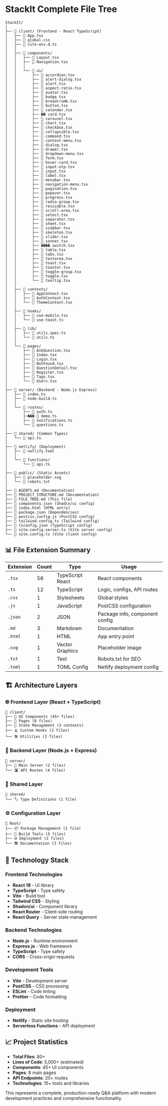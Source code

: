 # StackIt Complete File Tree

```
StackIt/
│
├── 📁 client/ (Frontend - React TypeScript)
│   ├── 📄 App.tsx
│   ├── 📄 global.css
│   ├── 📄 vite-env.d.ts
│   │
│   ├── 📁 components/
│   │   ├── 📄 Layout.tsx
│   │   ├── 📄 Navigation.tsx
│   │   │
│   │   └── 📁 ui/
│   │       ├── 📄 accordion.tsx
│   │       ├── 📄 alert-dialog.tsx
│   │       ├── 📄 alert.tsx
│   │       ├── 📄 aspect-ratio.tsx
│   │       ├── 📄 avatar.tsx
│   │       ├── 📄 badge.tsx
│   │       ├── 📄 breadcrumb.tsx
│   │       ├── 📄 button.tsx
│   │       ├── 📄 calendar.tsx
│   │       ├── �� card.tsx
│   │       ├── 📄 carousel.tsx
│   │       ├── 📄 chart.tsx
│   │       ├── 📄 checkbox.tsx
│   │       ├── 📄 collapsible.tsx
│   │       ├── 📄 command.tsx
│   │       ├── 📄 context-menu.tsx
│   │       ├── 📄 dialog.tsx
│   │       ├── 📄 drawer.tsx
│   │       ├── 📄 dropdown-menu.tsx
│   │       ├── 📄 form.tsx
│   │       ├── 📄 hover-card.tsx
│   │       ├── 📄 input-otp.tsx
│   │       ├── 📄 input.tsx
│   │       ├── 📄 label.tsx
│   │       ├── 📄 menubar.tsx
│   │       ├── 📄 navigation-menu.tsx
│   │       ├── 📄 pagination.tsx
│   │       ├── 📄 popover.tsx
│   │       ├── 📄 progress.tsx
│   │       ├── 📄 radio-group.tsx
│   │       ├── 📄 resizable.tsx
│   │       ├── 📄 scroll-area.tsx
│   │       ├── 📄 select.tsx
│   │       ├── 📄 separator.tsx
│   │       ├── 📄 sheet.tsx
│   │       ├── 📄 sidebar.tsx
│   │       ├── 📄 skeleton.tsx
│   │       ├── 📄 slider.tsx
│   │       ├── 📄 sonner.tsx
│   │       ├── ���� switch.tsx
│   │       ├── 📄 table.tsx
│   │       ├── 📄 tabs.tsx
│   │       ├── 📄 textarea.tsx
│   │       ├── 📄 toast.tsx
│   │       ├── 📄 toaster.tsx
│   │       ├── 📄 toggle-group.tsx
│   │       ├── 📄 toggle.tsx
│   │       └── 📄 tooltip.tsx
│   │
│   ├── 📁 contexts/
│   │   ├── 📄 AppContext.tsx
│   │   ├── 📄 AuthContext.tsx
│   │   └── 📄 ThemeContext.tsx
│   │
│   ├── 📁 hooks/
│   │   ├── 📄 use-mobile.tsx
│   │   └── 📄 use-toast.ts
│   │
│   ├── 📁 lib/
│   │   ├── 📄 utils.spec.ts
│   │   └── 📄 utils.ts
│   │
│   └── 📁 pages/
│       ├── 📄 AskQuestion.tsx
│       ├── 📄 Index.tsx
│       ├── 📄 Login.tsx
│       ├── 📄 NotFound.tsx
│       ├── 📄 QuestionDetail.tsx
│       ├── 📄 Register.tsx
│       ├── 📄 Tags.tsx
│       └── 📄 Users.tsx
│
├── 📁 server/ (Backend - Node.js Express)
│   ├── 📄 index.ts
│   ├── 📄 node-build.ts
│   │
│   └── 📁 routes/
│       ├── 📄 auth.ts
│       ├─��� 📄 demo.ts
│       ├── 📄 notifications.ts
│       └── 📄 questions.ts
│
├── 📁 shared/ (Common Types)
│   └── 📄 api.ts
│
├── 📁 netlify/ (Deployment)
│   ├── 📄 netlify.toml
│   │
│   └── 📁 functions/
│       └── 📄 api.ts
│
├── 📁 public/ (Static Assets)
│   ├── 📄 placeholder.svg
│   └── 📄 robots.txt
│
├── 📄 AGENTS.md (Documentation)
├── 📄 PROJECT_STRUCTURE.md (Documentation)
├── 📄 FILE_TREE.md (This file)
├── 📄 components.json (Shadcn/ui config)
├── 📄 index.html (HTML entry)
├── 📄 package.json (Dependencies)
├── 📄 postcss.config.js (PostCSS config)
├── 📄 tailwind.config.ts (Tailwind config)
├── 📄 tsconfig.json (TypeScript config)
├── 📄 vite.config.server.ts (Vite server config)
└── 📄 vite.config.ts (Vite client config)
```

## 📊 File Extension Summary

| Extension | Count | Type             | Usage                          |
| --------- | ----- | ---------------- | ------------------------------ |
| `.tsx`    | 56    | TypeScript React | React components               |
| `.ts`     | 12    | TypeScript       | Logic, configs, API routes     |
| `.css`    | 1     | Stylesheets      | Global styles                  |
| `.js`     | 1     | JavaScript       | PostCSS configuration          |
| `.json`   | 2     | JSON             | Package info, component config |
| `.md`     | 3     | Markdown         | Documentation                  |
| `.html`   | 1     | HTML             | App entry point                |
| `.svg`    | 1     | Vector Graphics  | Placeholder image              |
| `.txt`    | 1     | Text             | Robots.txt for SEO             |
| `.toml`   | 1     | TOML Config      | Netlify deployment config      |

## 🏗️ Architecture Layers

### 🌐 Frontend Layer (React + TypeScript)

```
📁 client/
├── 🎨 UI Components (45+ files)
├── 📱 Pages (8 files)
├── 🧠 State Management (3 contexts)
├── 🪝 Custom Hooks (2 files)
└── 🛠️ Utilities (2 files)
```

### 🔧 Backend Layer (Node.js + Express)

```
📁 server/
├── 🚀 Main Server (2 files)
└── 🛣️ API Routes (4 files)
```

### 🔄 Shared Layer

```
📁 shared/
└── 🏷️ Type Definitions (1 file)
```

### ⚙️ Configuration Layer

```
📁 Root/
├── 📦 Package Management (1 file)
├── 🔧 Build Tools (5 files)
├── 🌐 Deployment (2 files)
└── 📚 Documentation (3 files)
```

## 🚀 Technology Stack

### Frontend Technologies

- **React 18** - UI library
- **TypeScript** - Type safety
- **Vite** - Build tool
- **Tailwind CSS** - Styling
- **Shadcn/ui** - Component library
- **React Router** - Client-side routing
- **React Query** - Server state management

### Backend Technologies

- **Node.js** - Runtime environment
- **Express.js** - Web framework
- **TypeScript** - Type safety
- **CORS** - Cross-origin requests

### Development Tools

- **Vite** - Development server
- **PostCSS** - CSS processing
- **ESLint** - Code linting
- **Prettier** - Code formatting

### Deployment

- **Netlify** - Static site hosting
- **Serverless Functions** - API deployment

## 📈 Project Statistics

- **Total Files**: 80+
- **Lines of Code**: 5,000+ (estimated)
- **Components**: 45+ UI components
- **Pages**: 8 main pages
- **API Endpoints**: 20+ routes
- **Technologies**: 15+ tools and libraries

This represents a complete, production-ready Q&A platform with modern development practices and comprehensive functionality.

